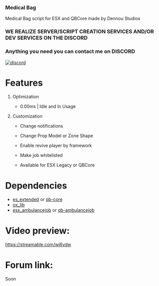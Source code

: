 ### Medical Bag
Medical Bag script for ESX and QBCore made by Dennou Studios 


### WE REALIZE SERVER/SCRIPT CREATION SERVICES AND/OR DEV SERVICES ON THE DISCORD
### Anything you need you can contact me on DISCORD
[![discord](https://icon-library.com/images/discord-icon-png/discord-icon-png-0.jpg)](https://discord.gg/6rKw79dyCM)


# Features

1. Optimization

    -  0.00ms | Idle and In Usage

2. Customization

    - Change notifications

    - Change Prop Model or Zone Shape

    - Enable revive player by framework

    - Make job whitelisted

    - Available for ESX Legacy or QBCore




# Dependencies
* [es_extended](https://github.com/esx-framework/esx-legacy/tree/main/%5Besx%5D/es_extended) or [qb-core](https://github.com/qbcore-framework/qb-core)
* [ox_lib](https://github.com/overextended/ox_lib)
* [esx_ambulancejob](https://github.com/esx-framework/esx_ambulancejob) or [qb-ambulancejob](https://github.com/qbcore-framework/qb-ambulancejob)

# Video preview:
https://streamable.com/wi6vdw

# Forum link:
Soon
